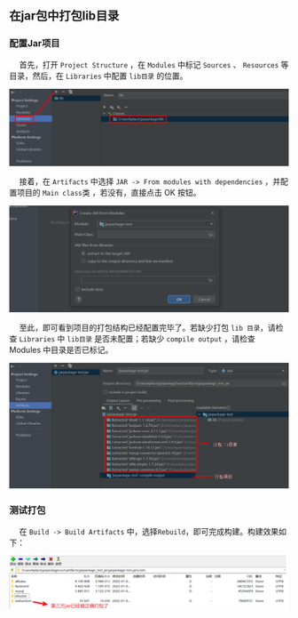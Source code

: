 ## 在jar包中打包lib目录

###  配置Jar项目

​	　首先，打开 `Project Structure` ，在 `Modules` 中标记 `Sources` 、 `Resources` 等目录，然后，在 `Libraries` 中配置 `lib目录` 的位置。

![image-20220106114935536](./images/image-20220106114935536.png)

​	　接着，在 `Artifacts` 中选择 `JAR -> From modules with dependencies` ，并配置项目的 `Main class`类 ，若没有，直接点击 OK 按钮。

![image-20220106115024382](./images/image-20220106115024382.png)

​	　至此，即可看到项目的打包结构已经配置完毕了。若缺少打包 `lib 目录`，请检查 `Libraries` 中 `lib目录` 是否未配置；若缺少 `compile output` ，请检查 Modules 中目录是否已标记。

![image-20220106115156189](./images/image-20220106115156189.png)

### 测试打包 

​	　在 `Build -> Build Artifacts` 中，选择`Rebuild`，即可完成构建。构建效果如下： 

![image-20220307224853760](./images/image-2022010611533071.png)

